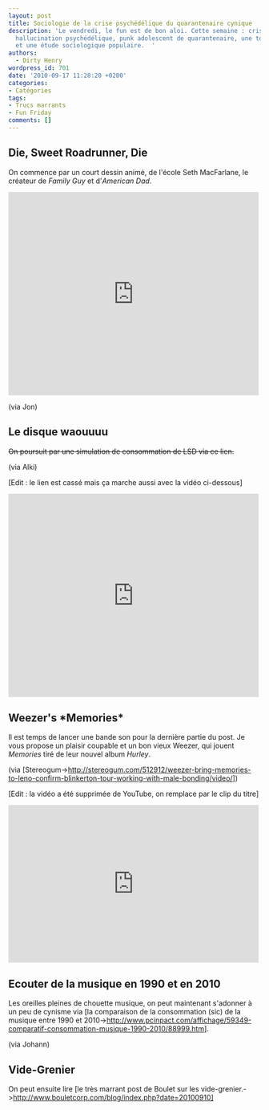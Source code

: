 ```yaml
---
layout: post
title: Sociologie de la crise psychédélique du quarantenaire cynique
description: 'Le vendredi, le fun est de bon aloi. Cette semaine : crise existentielle,
  hallucination psychédélique, punk adolescent de quarantenaire, une touche de cynisme
  et une étude sociologique populaire.  '
authors:
  - Dirty Henry
wordpress_id: 701
date: '2010-09-17 11:28:20 +0200'
categories:
- Catégories
tags:
- Trucs marrants
- Fun Friday
comments: []
---
```

<h2>Die, Sweet Roadrunner, Die</h2>

On commence par un court dessin animé, de l'école Seth MacFarlane, le créateur de *Family Guy* et d'*American Dad*.

<iframe width="500" height="405" src="http://www.youtube.com/embed/PgLvmp-TO0E" frameborder="0" allowfullscreen></iframe>

(via Jon)

<h2>Le disque waouuuu</h2>

<strike>On poursuit par une simulation de consommation de LSD via ce lien.</strike>

(via Alki)

[Edit : le lien est cassé mais ça marche aussi avec la vidéo ci-dessous]

<iframe width="500" height="405" src="http://www.youtube.com/embed/Vn1GaaLhz4g" frameborder="0" allowfullscreen></iframe>

<h2>Weezer's *Memories*</h2>

Il est temps de lancer une bande son pour la dernière partie du post. Je vous propose un plaisir coupable et un bon vieux Weezer, qui jouent *Memories* tiré de leur nouvel album *Hurley*.

(via [Stereogum->http://stereogum.com/512912/weezer-bring-memories-to-leno-confirm-blinkerton-tour-working-with-male-bonding/video/])

[Edit : la vidéo a été supprimée de YouTube, on remplace par le clip du titre]

<iframe width="500" height="314" src="http://www.youtube.com/embed/C5Fq3U_FjYc" frameborder="0" allowfullscreen></iframe>

<h2>Ecouter de la musique en 1990 et en 2010</h2>

Les oreilles pleines de chouette musique, on peut maintenant s'adonner à un peu de cynisme via [la comparaison de la consommation (sic) de la musique entre 1990 et 2010->http://www.pcinpact.com/affichage/59349-comparatif-consommation-musique-1990-2010/88999.htm].

(via Johann)

<h2>Vide-Grenier</h2>

On peut ensuite lire [le très marrant post de Boulet sur les vide-grenier.->http://www.bouletcorp.com/blog/index.php?date=20100910]

